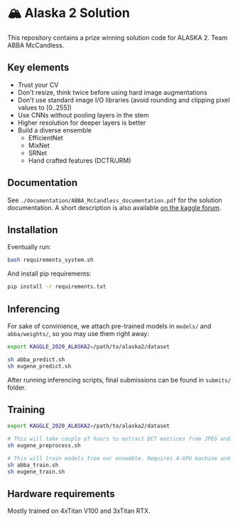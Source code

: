 # 🏔️ Alaska 2 Solution

This repository contains a prize winning solution code for ALASKA 2. Team ABBA McCandless.

## Key elements

- Trust your CV
- Don't resize, think twice before using hard image augmentations
- Don't use standard image I/O libraries (avoid rounding and clipping pixel values to [0..255])
- Use CNNs without pooling layers in the stem
- Higher resolution for deeper layers is better
- Build a diverse ensemble 
    - EfficientNet 
    - MixNet
    - SRNet 
    - Hand crafted features (DCTR/JRM)

## Documentation

See `./documentation/ABBA_McCandless_documentation.pdf` for the solution documentation. A short description is also available [on the kaggle forum](https://www.kaggle.com/c/alaska2-image-steganalysis/discussion/168546).

## Installation

Eventually run: 
```bash
bash requirements_system.sh
```

And install pip requirements:
```bash
pip install -r requirements.txt
```

## Inferencing

For sake of convinience, we attach pre-trained models in `models/` and `abba/weights/`, so you may use them right away:

```bash
export KAGGLE_2020_ALASKA2=/path/to/alaska2/dataset

sh abba_predict.sh
sh eugene_predict.sh
```

After running inferencing scripts, final submissions can be found in `submits/` folder. 

## Training

```bash
export KAGGLE_2020_ALASKA2=/path/to/alaska2/dataset

# This will take couple of hours to extract DCT matrices from JPEG and save to disk
sh eugene_preprocess.sh

# This will train models from our ensemble. Requires 4-GPU machine and plenty of time
sh abba_train.sh
sh eugene_train.sh
```

## Hardware requirements
Mostly trained on 4xTitan V100 and 3xTitan RTX. 

